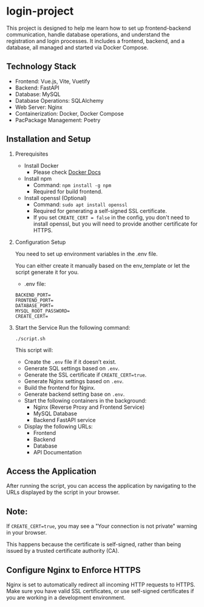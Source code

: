 # login-project

This project is designed to help me learn how to set up frontend-backend communication, handle database operations, and understand the registration and login processes. It includes a frontend, backend, and a database, all managed and started via Docker Compose.


## Technology Stack
* Frontend: Vue.js, Vite, Vuetify
* Backend: FastAPI
* Database: MySQL
* Database Operations: SQLAlchemy
* Web Server: Nginx
* Containerization: Docker, Docker Compose
* PacPackage Management: Poetry

## Installation and Setup
1. Prerequisites
    * Install Docker
      * Please check [Docker Docs](https://docs.docker.com/engine/install/ubuntu/)
    * Install npm
      * Command: `npm install -g npm` 
      * Required for build frontend.
    * Install openssl (Optional) 
      * Command: `sudo apt install openssl`
      * Required for generating a self-signed SSL certificate.
      * If you set `CREATE_CERT = false` in the config, you don't need to install openssl, but you will need to provide another certificate for HTTPS.
2. Configuration Setup

   You need to set up environment variables in the .env file.
   
   You can either create it manually based on the env_template or let the script generate it for you.
    * .env file:
    ```
    BACKEND_PORT= 
    FRONTEND_PORT=
    DATABASE_PORT=
    MYSQL_ROOT_PASSWORD=
    CREATE_CERT=
    ```

4. Start the Service
    Run the following command:
    ```
    ./script.sh
    ```
    This script will:
   
   * Create the `.env` file if it doesn’t exist.
   * Generate SQL settings based on `.env`.
   * Generate the SSL certificate if `CREATE_CERT=true`.
   * Generate Nginx settings based on `.env`.
   * Build the frontend for Nginx.
   * Generate backend setting base on `.env`.
   * Start the following containers in the background:
      * Nginx (Reverse Proxy and Frontend Service)
      * MySQL Database
      * Backend FastAPI service
   * Display the following URLs:
      * Frontend
      * Backend
      * Database
      * API Documentation

## Access the Application
After running the script, you can access the application by navigating to the URLs displayed by the script in your browser.
   
## Note: 
If `CREATE_CERT=true`, you may see a "Your connection is not private" warning in your browser. 

This happens because the certificate is self-signed, rather than being issued by a trusted certificate authority (CA).

##  Configure Nginx to Enforce HTTPS
Nginx is set to automatically redirect all incoming HTTP requests to HTTPS. Make sure you have valid SSL certificates, or use self-signed certificates if you are working in a development environment.
